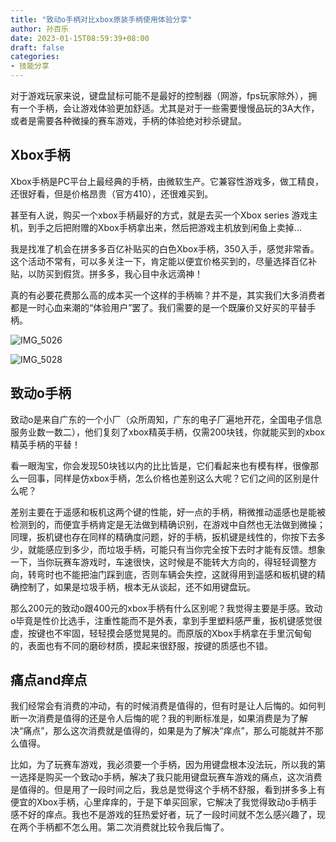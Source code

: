 ```yaml
---
title: "致动o手柄对比xbox原装手柄使用体验分享"
author: 孙百乐
date: 2023-01-15T08:59:39+08:00
draft: false
categories: 
- 技能分享
---
```


对于游戏玩家来说，键盘鼠标可能不是最好的控制器（网游，fps玩家除外），拥有一个手柄，会让游戏体验更加舒适。尤其是对于一些需要慢慢品玩的3A大作，或者是需要各种微操的赛车游戏，手柄的体验绝对秒杀键鼠。

## Xbox手柄

Xbox手柄是PC平台上最经典的手柄，由微软生产。它兼容性游戏多，做工精良，还很好看，但是价格昂贵（官方410），还很难买到。

甚至有人说，购买一个xbox手柄最好的方式，就是去买一个Xbox series 游戏主机，到手之后把附赠的Xbox手柄拿出来，然后把游戏主机放到闲鱼上卖掉...

我是找准了机会在拼多多百亿补贴买的白色Xbox手柄，350入手，感觉非常香。这个活动不常有，可以多关注一下，肯定能以便宜价格买到的，尽量选择百亿补贴，以防买到假货。拼多多，我心目中永远滴神！

真的有必要花费那么高的成本买一个这样的手柄嘛？并不是，其实我们大多消费者都是一时心血来潮的“体验用户”罢了。我们需要的是一个既廉价又好买的平替手柄。

![IMG_5026](https://myblog-1257298572.cos.ap-shanghai.myqcloud.com/img/IMG_5026.jpeg)

![IMG_5028](https://myblog-1257298572.cos.ap-shanghai.myqcloud.com/img/IMG_5028.jpeg)

## 致动o手柄

致动o是来自广东的一个小厂（众所周知，广东的电子厂遍地开花，全国电子信息服务业数一数二），他们复刻了xbox精英手柄，仅需200块钱，你就能买到的xbox精英手柄的平替！

看一眼淘宝，你会发现50块钱以内的比比皆是，它们看起来也有模有样，很像那么一回事，同样是仿xbox手柄，怎么价格也差别这么大呢？它们之间的区别是什么呢？

差别主要在于遥感和板机这两个键的性能，好一点的手柄，稍微推动遥感也是能被检测到的，而便宜手柄肯定是无法做到精确识别，在游戏中自然也无法做到微操；同理，扳机键也存在同样的精确度问题，好的手柄，扳机键是线性的，你按下去多少，就能感应到多少，而垃圾手柄，可能只有当你完全按下去时才能有反馈。想象一下，当你玩赛车游戏时，车速很快，这时候是不能转大方向的，得轻轻调整方向，转弯时也不能把油门踩到底，否则车辆会失控，这就得用到遥感和板机键的精确控制了，如果是垃圾手柄，根本无从谈起，还不如用键盘玩。

那么200元的致动o跟400元的xbox手柄有什么区别呢？我觉得主要是手感。致动o毕竟是性价比选手，注重性能而不是外表，拿到手里塑料感严重，扳机键感觉很虚，按键也不牢固，轻轻摸会感觉晃晃的。而原版的Xbox手柄拿在手里沉甸甸的，表面也有不同的磨砂材质，摸起来很舒服，按键的质感也不错。

## 痛点and痒点

我们经常会有消费的冲动，有的时候消费是值得的，但有时是让人后悔的。如何判断一次消费是值得的还是令人后悔的呢？我的判断标准是，如果消费是为了解决“痛点”，那么这次消费就是值得的，如果是为了解决“痒点”，那么可能就并不那么值得。

比如，为了玩赛车游戏，我必须要一个手柄，因为用键盘根本没法玩，所以我的第一选择是购买一个致动o手柄，解决了我只能用键盘玩赛车游戏的痛点，这次消费是值得的。但是用了一段时间之后，我总是觉得这个手柄不舒服，看到拼多多上有便宜的Xbox手柄，心里痒痒的，于是下单买回家，它解决了我觉得致动o手柄手感不好的痒点。我也不是游戏的狂热爱好者，玩了一段时间就不怎么感兴趣了，现在两个手柄都不怎么用。第二次消费就比较令我后悔了。
